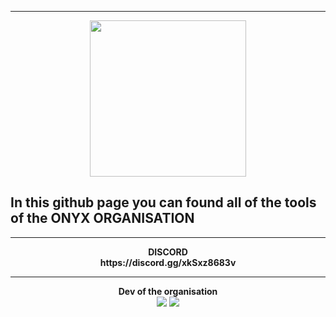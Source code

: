 -----
<p align = "center">
<img src="https://cdn.discordapp.com/attachments/811996894640472125/900402493861814272/149861274b1549d6176c0e1d4d7d763e.png" width="250" height="250">
<h2>In this github page you can found all of the tools of the ONYX ORGANISATION</h2>
</p>

-----
<p align = "center"><strong>DISCORD</strong><br>
<strong id = "link">https://discord.gg/xkSxz8683v</strong>
    
-----
<p align = "center"><strong>Dev of the organisation</strong><br>
<img src="https://discord.c99.nl/widget/theme-3/456142146299494402.png">
<img src="https://discord.c99.nl/widget/theme-3/489140964125048872.png">
</p>
